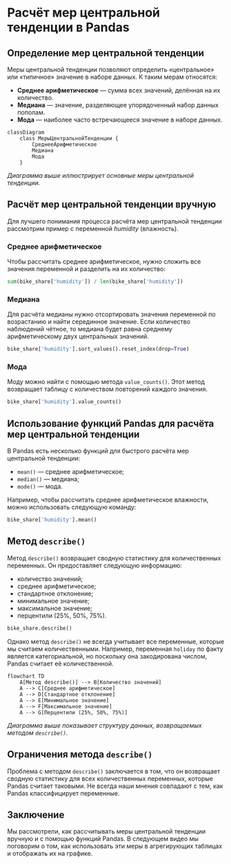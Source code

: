 # Расчёт мер центральной тенденции в Pandas

## Определение мер центральной тенденции

Меры центральной тенденции позволяют определить «центральное» или «типичное» значение в наборе данных. К таким мерам относятся:

* **Среднее арифметическое** — сумма всех значений, делённая на их количество.
* **Медиана** — значение, разделяющее упорядоченный набор данных пополам.
* **Мода** — наиболее часто встречающееся значение в наборе данных.

```mermaid
classDiagram
    class МерыЦентральнойТенденции {
        СреднееАрифметическое
        Медиана
        Мода
    }
```

*Диаграмма выше иллюстрирует основные меры центральной тенденции.*

## Расчёт мер центральной тенденции вручную

Для лучшего понимания процесса расчёта мер центральной тенденции рассмотрим пример с переменной *humidity* (влажность).

### Среднее арифметическое

Чтобы рассчитать среднее арифметическое, нужно сложить все значения переменной и разделить на их количество:

```python
sum(bike_share['humidity']) / len(bike_share['humidity'])
```

### Медиана

Для расчёта медианы нужно отсортировать значения переменной по возрастанию и найти серединное значение. Если количество наблюдений чётное, то медиана будет равна среднему арифметическому двух центральных значений.

```python
bike_share['humidity'].sort_values().reset_index(drop=True)
```

### Мода

Моду можно найти с помощью метода `value_counts()`. Этот метод возвращает таблицу с количеством повторений каждого значения.

```python
bike_share['humidity'].value_counts()
```

## Использование функций Pandas для расчёта мер центральной тенденции

В Pandas есть несколько функций для быстрого расчёта мер центральной тенденции:

* `mean()` — среднее арифметическое;
* `median()` — медиана;
* `mode()` — мода.

Например, чтобы рассчитать среднее арифметическое влажности, можно использовать следующую команду:

```python
bike_share['humidity'].mean()
```

## Метод `describe()`

Метод `describe()` возвращает сводную статистику для количественных переменных. Он предоставляет следующую информацию:

* количество значений;
* среднее арифметическое;
* стандартное отклонение;
* минимальное значение;
* максимальное значение;
* перцентили (25%, 50%, 75%).

```python
bike_share.describe()
```

Однако метод `describe()` не всегда учитывает все переменные, которые мы считаем количественными. Например, переменная `holiday` по факту является категориальной, но поскольку она закодирована числом, Pandas считает её количественной.

```mermaid
flowchart TD
    A[Метод describe()] --> B[Количество значений]
    A --> C[Среднее арифметическое]
    A --> D[Стандартное отклонение]
    A --> E[Минимальное значение]
    A --> F[Максимальное значение]
    A --> G[Перцентили (25%, 50%, 75%)]
```

*Диаграмма выше показывает структуру данных, возвращаемых методом `describe()`.*

## Ограничения метода `describe()`

Проблема с методом `describe()` заключается в том, что он возвращает сводную статистику для всех количественных переменных, которые Pandas считает таковыми. Не всегда наши мнения совпадают с тем, как Pandas классифицирует переменные.

## Заключение

Мы рассмотрели, как рассчитывать меры центральной тенденции вручную и с помощью функций Pandas. В следующем видео мы поговорим о том, как использовать эти меры в агрегирующих таблицах и отображать их на графике.